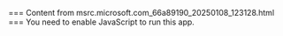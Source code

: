 === Content from msrc.microsoft.com_66a89190_20250108_123128.html ===
You need to enable JavaScript to run this app.
